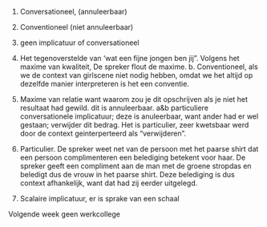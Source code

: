 1.	Conversationeel, (annuleerbaar)
2.	Conventioneel (niet annuleerbaar)
3.	geen implicatuur of conversationeel

2.	Het tegenoverstelde van ‘wat een fijne jongen ben jij”. Volgens het maxime van kwaliteit, De spreker flout de maxime.
b. Conventioneel, als we de context van girlscene niet nodig hebben, omdat we het altijd op dezelfde manier interpreteren is het een conventie. 

3. Maxime van relatie want waarom zou je dit opschrijven als je niet het resultaat had gewild.
dit is annuleerbaar. 
a&b particuliere conversationele implicatuur; deze is anuleerbaar, want ander had er wel gestaan; verwijder dit bedrag. Het is particulier, zeer kwetsbaar werd door de context geinterperteerd als “verwijderen”. 

4.	Particulier. De spreker weet net van de persoon met het paarse shirt dat een persoon complimenteren een belediging betekent voor haar. De spreker geeft een compliment aan de man met de groene stropdas en beledigt dus de vrouw in het paarse shirt. Deze belediging is dus context afhankelijk, want dat had zij eerder uitgelegd. 

5.	Scalaire implicatuur, er is sprake van een schaal

Volgende week geen werkcollege